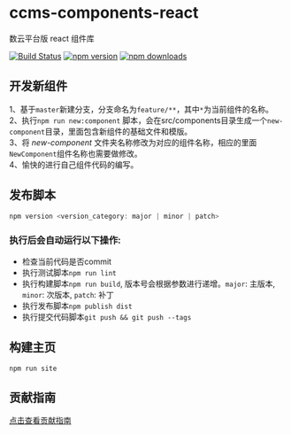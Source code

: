# ccms-components-react
数云平台版 react 组件库

[![Build Status](https://travis-ci.org/ShuyunFF2E/cloud-react.svg?branch=master)](https://travis-ci.org/ShuyunFF2E/cloud-react)
[![npm version](https://img.shields.io/npm/v/cloud-react.svg?style=flat-square)](https://www.npmjs.com/package/cloud-react)
[![npm downloads](https://img.shields.io/npm/dt/cloud-react.svg?style=flat-square)](https://www.npmjs.com/package/cloud-react)

## 开发新组件
1、基于`master`新建分支，分支命名为`feature/**`，其中`*`为当前组件的名称。  
2、执行`npm run new:component` 脚本，会在src/components目录生成一个`new-component`目录，里面包含新组件的基础文件和模版。  
3、将 *new-component* 文件夹名称修改为对应的组件名称，相应的里面`NewComponent`组件名称也需要做修改。  
4、愉快的进行自己组件代码的编写。  

## 发布脚本
```javascript
npm version <version_category: major | minor | patch>
```

### 执行后会自动运行以下操作:
- 检查当前代码是否commit
- 执行测试脚本`npm run lint`
- 执行构建脚本`npm run build`, 版本号会根据参数进行递增。`major`: 主版本, `minor`: 次版本, `patch`: 补丁
- 执行发布脚本`npm publish dist`
- 执行提交代码脚本`git push && git push --tags`

## 构建主页
```
npm run site
```

## 贡献指南
[点击查看贡献指南](https://github.com/ShuyunFF2E/ccms-components-react/blob/master/CONTRIBUTING.md)
